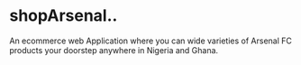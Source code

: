 # shopArsenal..
An ecommerce web Application where you can wide varieties of Arsenal FC products your doorstep anywhere in Nigeria and Ghana. 
